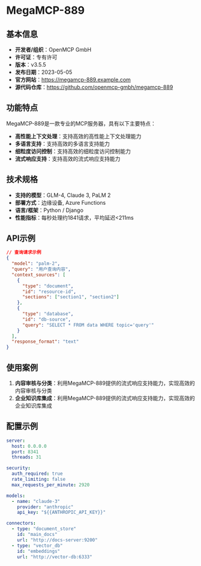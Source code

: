 # MegaMCP-889

## 基本信息

- **开发者/组织**：OpenMCP GmbH
- **许可证**：专有许可
- **版本**：v3.5.5
- **发布日期**：2023-05-05
- **官方网站**：https://megamcp-889.example.com
- **源代码仓库**：https://github.com/openmcp-gmbh/megamcp-889

## 功能特点

MegaMCP-889是一款专业的MCP服务器，具有以下主要特点：

- **高性能上下文处理**：支持高效的高性能上下文处理能力
- **多语言支持**：支持高效的多语言支持能力
- **细粒度访问控制**：支持高效的细粒度访问控制能力
- **流式响应支持**：支持高效的流式响应支持能力


## 技术规格

- **支持的模型**：GLM-4, Claude 3, PaLM 2
- **部署方式**：边缘设备, Azure Functions
- **语言/框架**：Python / Django
- **性能指标**：每秒处理约1841请求，平均延迟<211ms

## API示例

```json
// 查询请求示例
{
  "model": "palm-2",
  "query": "用户查询内容",
  "context_sources": [
    {
      "type": "document",
      "id": "resource-id",
      "sections": ["section1", "section2"]
    },
    {
      "type": "database",
      "id": "db-source",
      "query": "SELECT * FROM data WHERE topic='query'"
    }
  ],
  "response_format": "text"
}
```

## 使用案例

1. **内容审核与分类**：利用MegaMCP-889提供的流式响应支持能力，实现高效的内容审核与分类
2. **企业知识库集成**：利用MegaMCP-889提供的流式响应支持能力，实现高效的企业知识库集成


## 配置示例

```yaml
server:
  host: 0.0.0.0
  port: 8341
  threads: 31

security:
  auth_required: true
  rate_limiting: false
  max_requests_per_minute: 2920

models:
  - name: "claude-3"
    provider: "anthropic"
    api_key: "${{ANTHROPIC_API_KEY}}"

connectors:
  - type: "document_store"
    id: "main_docs"
    url: "http://docs-server:9200"
  - type: "vector_db"
    id: "embeddings"
    url: "http://vector-db:6333"
```